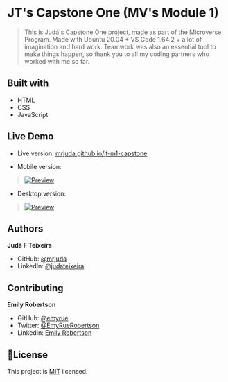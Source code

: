 # JT's Capstone One (MV's Module 1)
> This is Judá's Capstone One project, made as part of the Microverse Program.
> Made with Ubuntu 20.04 + VS Code 1.64.2 + a lot of imagination and hard work.
> Teamwork was also an essential tool to make things happen, so thank you to all my coding partners who worked with me so far.

## Built with
- HTML
- CSS
- JavaScript

## Live Demo
- Live version: [mrjuda.github.io/jt-m1-capstone](https://mrjuda.github.io/jt-m1-capstone)

- Mobile version:
> [![Preview](https://giphy.com/gifs/not-yet-no-YQAuKJ7wf68qBHPw6Y)](https://gfycat.com/absoluteraggedcopperbutterfly)
- Desktop version:
> [![Preview](https://giphy.com/gifs/not-yet-no-YQAuKJ7wf68qBHPw6Y)](https://giphy.com/gifs/not-yet-no-YQAuKJ7wf68qBHPw6Y)

## Authors
**Judá F Teixeira**
- GitHub: [@mrjuda](https://github.com/mrjuda)
- LinkedIn: [@judateixeira](https://www.linkedin.com/in/judateixeira)

## Contributing
**Emily Robertson**
- GitHub: [@emyrue](https://github.com/emyrue "Emily Robertson's GitHub")
- Twitter: [@EmyRueRobertson](https://twitter.com/EmyrueRobertson "Emily Robertson's Twitter")
- LinkedIn: [Emily Robertson](https://www.linkedin.com/in/emily-robertson-70a2bb22a/ "Emily Robertson's LinkedIn")

## 📝License
This project is [MIT](https://github.com/mrjuda/jt-m1-capstone/blob/main/LICENSE) licensed.